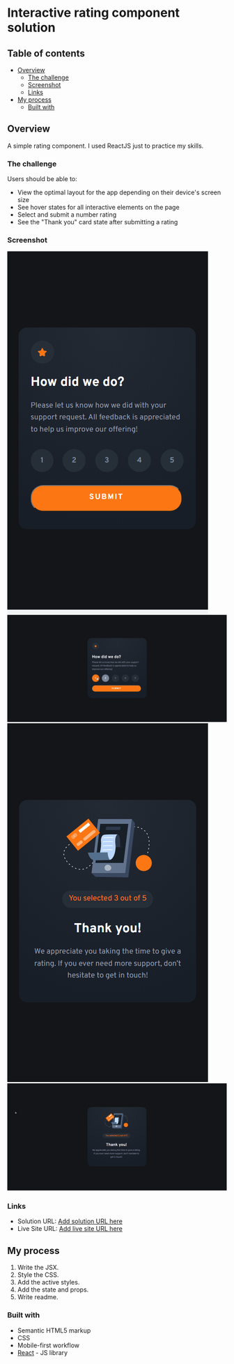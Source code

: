 # Interactive rating component solution

## Table of contents

- [Overview](#overview)
  - [The challenge](#the-challenge)
  - [Screenshot](#screenshot)
  - [Links](#links)
- [My process](#my-process)
  - [Built with](#built-with)

## Overview

A simple rating component. I used ReactJS just to practice my skills.

### The challenge

Users should be able to:

- View the optimal layout for the app depending on their device's screen size
- See hover states for all interactive elements on the page
- Select and submit a number rating
- See the "Thank you" card state after submitting a rating

### Screenshot

![Mobile](./screenshots/mobile.png)
![Desktop](./screenshots/desktop.png)
![Mobile thanks](./screenshots/mobile-thanks.png)
![Desktop thanks](./screenshots/desktop-thanks.png)

### Links

- Solution URL: [Add solution URL here](https://your-solution-url.com)
- Live Site URL: [Add live site URL here](https://your-live-site-url.com)

## My process
1. Write the JSX.
2. Style the CSS.
3. Add the active styles.
4. Add the state and props.
5. Write readme.

### Built with

- Semantic HTML5 markup
- CSS
- Mobile-first workflow
- [React](https://reactjs.org/) - JS library

